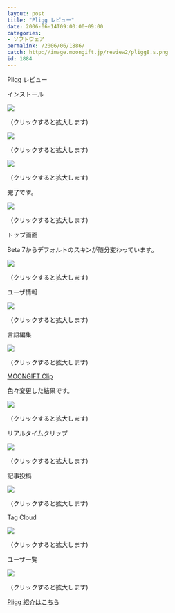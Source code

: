 ```yaml
---
layout: post
title: "Pligg レビュー"
date: 2006-06-14T09:00:00+09:00
categories:
- ソフトウェア
permalink: /2006/06/1886/
catch: http://image.moongift.jp/review2/pligg8.s.png
id: 1884
---
```

Pligg レビュー  
<!--more-->

インストール

  

[![](http://image.moongift.jp/review2/pligg1.s.png)](http://image.moongift.jp/review2/pligg1.png)  
  
（クリックすると拡大します)

  

[![](http://image.moongift.jp/review2/pligg2.s.png)](http://image.moongift.jp/review2/pligg2.png)  
  
（クリックすると拡大します)

  

[![](http://image.moongift.jp/review2/pligg3.s.png)](http://image.moongift.jp/review2/pligg3.png)  
  
（クリックすると拡大します)

  

完了です。

  

[![](http://image.moongift.jp/review2/pligg4.s.png)](http://image.moongift.jp/review2/pligg4.png)  
  
（クリックすると拡大します)

  

トップ画面

  

Beta 7からデフォルトのスキンが随分変わっています。

  

[![](http://image.moongift.jp/review2/pligg5.s.png)](http://image.moongift.jp/review2/pligg5.png)  
  
（クリックすると拡大します)

  

ユーザ情報

  

[![](http://image.moongift.jp/review2/pligg6.s.png)](http://image.moongift.jp/review2/pligg6.png)  
  
（クリックすると拡大します)

  

言語編集

  

[![](http://image.moongift.jp/review2/pligg8.s.png)](http://image.moongift.jp/review2/pligg8.png)  
  
（クリックすると拡大します)

  

[MOONGIFT Clip](http://c.moongift.jp/)

  

色々変更した結果です。

  

[![](http://image.moongift.jp/review2/pligg9.s.png)](http://image.moongift.jp/review2/pligg9.png)  
  
（クリックすると拡大します)

  

リアルタイムクリップ

  

[![](http://image.moongift.jp/review2/pligg10.s.png)](http://image.moongift.jp/review2/pligg10.png)  
  
（クリックすると拡大します)

  

記事投稿

  

[![](http://image.moongift.jp/review2/pligg11.s.png)](http://image.moongift.jp/review2/pligg11.png)  
  
（クリックすると拡大します)

  

Tag Cloud

  

  

[![](http://image.moongift.jp/review2/pligg12.s.png)](http://image.moongift.jp/review2/pligg12.png)  
  
（クリックすると拡大します)

  

ユーザ一覧

  

[![](http://image.moongift.jp/review2/pligg13.s.png)](http://image.moongift.jp/review2/pligg13.png)  
  
（クリックすると拡大します)

  

[Pligg 紹介はこちら](http://oss.moongift.jp/intro/i-1882.html)

